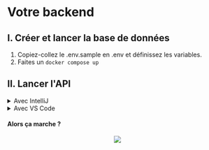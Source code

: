 # Votre backend 

## I. Créer et lancer la base de données 
1. Copiez-collez le .env.sample en .env et définissez les variables.
2. Faites un `docker compose up`

## II. Lancer l'API 

<details>
  <summary>Avec IntelliJ</summary>

1. Rajoutez le pluggin : https://plugins.jetbrains.com/plugin/7861-envfile
2. Configurez les variables d'environnement :

    **Deux** façons de faire :
    Clic droit pour le menu et choisir : 
    <p align="center">
    <img src="img-readme/img1.png" width="600"/>
    </p>
    
    **OU**
    <p align="center">
    <img src="img-readme/img2.png" width="600"/>
    </p>

   Dans la fenêtre qui s'ouvre, faites ce qui suit :
   
   (1) 
   <p align="center"><img src="img-readme/img3.png"></p>
   
   (2) 
   <p align="center"><img src="img-readme/img4.png"></p>

3. Ajoutez l'option `-Xms256m -Xmx256m` (c'est pour éviter que Intellij mange toute ta RAM)

   <p align="center"><img src="img-readme/img5.png"></p>

   <p align="center"><img src="img-readme/img6.png"></p>



4. Enfin, lancez le projet :

   <p align="center"><img src="img-readme/img7.png" width="800"/></p>

</details>

<details>
  <summary>Avec VS Code</summary>
1. Ajoutez cette ligne au fichier launch.json

```"envFile": "${workspaceFolder}/back-skeleton/.env"``` 
<p align="center">
<img src="img-readme/img8.png">
<img src="img-readme/img9.png">
</p>

Enfin :
<p align="center"><img src="img-readme/img10.png" width="800"/></p>

</details>

#### Alors ça marche ?
<p align="center"><img src="img-readme/img11.png" width="900"/></p>
